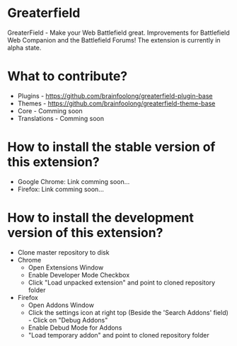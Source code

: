 # Greaterfield
GreaterField - Make your Web Battlefield great. Improvements for Battlefield Web Companion and the Battlefield Forums!
The extension is currently in alpha state.

# What to contribute?
* Plugins - https://github.com/brainfoolong/greaterfield-plugin-base
* Themes - https://github.com/brainfoolong/greaterfield-theme-base
* Core - Comming soon
* Translations - Comming soon

# How to install the stable version of this extension?
* Google Chrome: Link comming soon...
* Firefox: Link comming soon...

# How to install the development version of this extension?
* Clone master repository to disk
* Chrome
    * Open Extensions Window
    * Enable Developer Mode Checkbox
    * Click "Load unpacked extension" and point to cloned repository folder
* Firefox
    * Open Addons Window
    * Click the settings icon at right top (Beside the 'Search Addons' field) - Click on "Debug Addons"
    * Enable Debud Mode for Addons
    * "Load temporary addon" and point to cloned repository folder 

